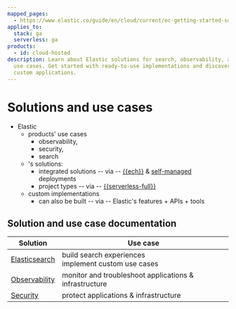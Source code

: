 ```yaml
---
mapped_pages:
  - https://www.elastic.co/guide/en/cloud/current/ec-getting-started-solutions.html
applies_to:
  stack: ga
  serverless: ga
products:
  - id: cloud-hosted
description: Learn about Elastic solutions for search, observability, and security
  use cases. Get started with ready-to-use implementations and discover how to build
  custom applications.
---
```


# Solutions and use cases

* Elastic 
  * products' use cases
    * observability,
    * security,
    * search
  * 's solutions:
    * integrated solutions -- via -- [{{ech}}](/deploy-manage/deploy/elastic-cloud/cloud-hosted.md) & [self-managed](/deploy-manage/deploy/self-managed.md) deployments
    * project types -- via -- [{{serverless-full}}](../deploy-manage/deploy/elastic-cloud/serverless.md)
  * custom implementations
    * can also be built -- via -- Elastic's features + APIs + tools 

## Solution and use case documentation

| Solution | Use case | 
| --- | --- | 
| [Elasticsearch](search.md) | build search experiences <br> implement custom use cases
| [Observability](observability.md) | monitor and troubleshoot applications & infrastructure
| [Security](security.md) | protect applications & infrastructure
